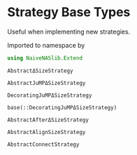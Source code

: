 # Strategy Base Types 

Useful when implementing new strategies.

Imported to namespace by
```julia
using NaiveNASlib.Extend
```

```@docs
AbstractΔSizeStrategy
```

```@docs
AbstractJuMPΔSizeStrategy
```

```@docs
DecoratingJuMPΔSizeStrategy
```

```@docs
base(::DecoratingJuMPΔSizeStrategy)
```

```@docs
AbstractAfterΔSizeStrategy
```
```@docs
AbstractAlignSizeStrategy
```

```@docs
AbstractConnectStrategy
```
